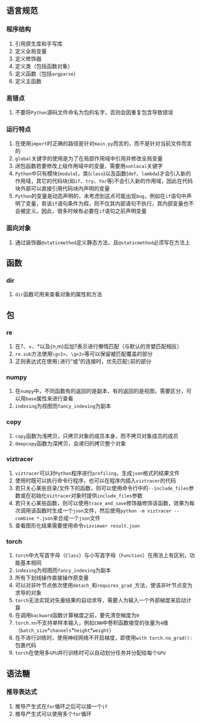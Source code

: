 语言规范
--------

### 程序结构

1.  引用原生库和手写库
2.  定义全局变量
3.  定义修饰器
4.  定义类（包括函数对象）
5.  定义函数（包括`argparse`）
6.  定义主函数

### 易错点

1.  不要将`Python`源码文件命名为包的名字，否则会因重复包含导致错误

### 运行特点

1.  在使用`import`时正确的路径是针对`main.py`而言的，而不是针对当前文件而言的
2.  `global`关键字的使用是为了在局部作用域中引用并修改全局变量
3.  闭包函数若要修改上级作用域中的变量，需要用`nonlocal`关键字
4.  `Python`中只有模块(`module`)，类(`class`)以及函数(`def`、`lambda`)才会引入新的作用域，其它的代码块(如`if`、`try`、`for`等)不会引入新的作用域，因此在代码块外部可以直接引用代码块内声明的变量
5.  `Python`的变量是动态声明的，未考虑到这点可能出现`bug`，例如在`if`语句中声明了变量，若该`if`语句条件为假，则不仅其内部语句不执行，其内部变量也不会被定义。因此，很多时候有必要在`if`语句之前声明变量

### 面向对象

1. 通过装饰器`@staticmethod`定义静态方法，且`@staticmethod`必须写在方法上

函数
--------

### dir

1. `dir`函数可用来查看对象的属性和方法

包
--------

### re

1.  在?、+、\*以及{n,m}后加?表示进行懒惰匹配（与默认的贪婪匹配相反）
1.  `re.sub`方法使用`\g<1>`、`\g<2>`等可以保留被匹配覆盖的部分
1.  正则表达式在使用`|`进行“或”的连接时，优先匹配`|`前的部分

### numpy

1.  在`numpy`中，不同函数有的返回的是副本，有的返回的是视图，需要区分，可以用`base`属性来进行查看
2.  `indexing`为视图而`fancy_indexing`为副本

### copy

1. `copy`函数为浅拷贝，只拷贝对象的成员本身，而不拷贝对象成员的成员
2. `deepcopy`函数为深拷贝，会递归的拷贝整个对象

### viztracer

1. `viztracer`可以对`Python`程序进行`profiling`，生成`json`格式的结果文件
2. 使用时既可以执行命令行程序，也可以在程序内插入`viztracer`的代码
3. 若只关心某些目录/文件下的函数，则可以使用命令行中的`--include_files`参数或在初始化`Viztracer`对象时提供`include_files`参数
4. 若只关心某些函数，则可以使用`trace_and_save`修饰器修饰该函数，效果为每次调用该函数时生成一个`json`文件，然后使用`python -m viztracer --combine *.json`来合成一个`json`文件
5. 查看图形化结果需要使用命令`vizviewer result.json`

### torch

1.  `torch`中大写首字母（`Class`）与小写首字母（`Function`）在用法上有区别，功能基本相同
2.  `indexing`为视图而`fancy_indexing`为副本
3.  所有下划线操作直接操作原变量
4.  可以对非叶节点依次使用`detach_`和`requires_grad_`方法，使该非叶节点变为求导的对象
5.  `torch`无法实现对矢量结果的自动求导，需要人为输入一个外部梯度来启动计算
6.  在调用`backward`函数计算梯度之前，要先清空梯度为`0`
7.  `torch.nn`不支持单样本输入，例如`CNN`中卷积函数接受的张量为`4`维（`batch_size`\*`channels`\*`height`\*`weight`）
8.  在不进行训练时，使用神经网络不开启梯度，即使用`with torch.no_grad():`包裹代码
9.  `torch`在使用多`GPU`并行训练时可以自动划分任务并分配给每个`GPU`

语法糖
--------

### 推导表达式

1.  推导产生式在`for`循环之后可以接一个`if`
2.  推导产生式可以使用多个`for`循环